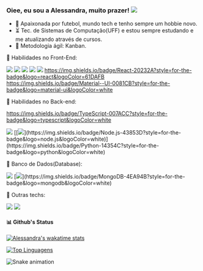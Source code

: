 
### Oiee, eu sou a Alessandra, muito prazer!  <a href="https://www.linkedin.com/in/alessandradocouto"><img src="https://img.shields.io/badge/LinkedIn-0077B5?style=for-the-badge&logo=linkedin&logoColor=white"></a> 

- 🤙 Apaixonada por futebol, mundo tech e tenho sempre um hobbie novo. 
-  :hourglass_flowing_sand: Tec. de Sistemas de Computação(UFF) e estou sempre estudando e me atualizando através de cursos.
-  :pushpin: Metodologia ágil: Kanban.


:rocket: Habilidades no Front-End:


<img src="https://img.shields.io/badge/HTML5-E34F26?style=for-the-badge&logo=html5&logoColor=white">  <img src="https://img.shields.io/badge/CSS3-1572B6?style=for-the-badge&logo=css3&logoColor=white">  [<img src="https://img.shields.io/badge/JavaScript-F7DF1E?style=for-the-badge&logo=javascript&logoColor=black">](https://img.shields.io/badge/JavaScript-F7DF1E?style=for-the-badge&logo=javascript&logoColor=black)  <img src="https://img.shields.io/badge/Sass-CC6699?style=for-the-badge&logo=sass&logoColor=white">   <img src="https://img.shields.io/badge/Git-F05032?style=for-the-badge&logo=git&logoColor=white">
https://img.shields.io/badge/React-20232A?style=for-the-badge&logo=react&logoColor=61DAFB
https://img.shields.io/badge/Material--UI-0081CB?style=for-the-badge&logo=material-ui&logoColor=white

 
:roller_coaster:  Habilidades no Back-end:

https://img.shields.io/badge/TypeScript-007ACC?style=for-the-badge&logo=typescript&logoColor=white

<img src="https://img.shields.io/badge/Java-2C2255?style=for-the-badge&logo=java&logoColor=white">
[[<img src="https://img.shields.io/badge/Python-CCCCCC?style=for-the-badge&logo=python&logoColor=black">](https://img.shields.io/badge/Node.js-43853D?style=for-the-badge&logo=node.js&logoColor=white)](https://img.shields.io/badge/Python-14354C?style=for-the-badge&logo=python&logoColor=white)


:closed_lock_with_key: Banco de Dados(Database):


<img src="https://img.shields.io/badge/Mysql-000000?style=for-the-badge&logo=mysql&logoColor=yellow">
[<img src="https://img.shields.io/badge/Mysql-000000?style=for-the-badge&logo=mysql&logoColor=yellow">](https://img.shields.io/badge/MongoDB-4EA94B?style=for-the-badge&logo=mongodb&logoColor=white)
 
:telescope: Outras techs:

<img src="https://img.shields.io/badge/Figma-F24E1E?style=for-the-badge&logo=figma&logoColor=white">  <img src="https://img.shields.io/badge/Inkscape-000000?style=for-the-badge&logo=Inkscape&logoColor=white"> 



#### :bar_chart: Github's Status

[![Alessandra's wakatime stats](https://github-readme-stats.vercel.app/api/wakatime?username=alessandradocouto)
](https://github.com/alessandradocouto/github-readme-stats)

[![Top Linguagens](https://github-readme-stats.vercel.app/api/top-langs/?username=alessandradocouto&layout=compact)](https://github.com/alessandradocouto/github-readme-stats)


![Snake animation](https://github.com/alessandradocouto/alessandradocouto/blob/output/github-contribution-grid-snake.svg)
